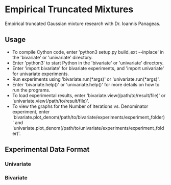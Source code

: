 # Empirical Truncated Mixtures
Empirical truncated Gaussian mixture research with Dr. Ioannis Panageas.

## Usage
- To compile Cython code, enter 'python3 setup.py build_ext --inplace' in the 'bivariate' or 'univariate' directory.
- Enter 'python3' to start Python in the 'bivariate' or 'univariate' directory.
- Enter 'import bivariate' for bivariate experiments, and 'import univariate' for univariate experiments.
- Run experiments using 'bivariate.run(\*args)' or 'univariate.run(\*args)'.
- Enter 'bivariate.help()' or 'univariate.help()' for more details on how to run the programs.
- To load experimental results, enter 'bivariate.view(/path/to/result/file)' or 'univariate.view(/path/to/result/file)'.
- To view the graphs for the Number of Iterations vs. Denominator experiment, enter 'bivariate.plot\_denom(/path/to/bivariate/experiments/experiment\_folder)' and 'univariate.plot\_denom(/path/to/univariate/experiments/experiment\_folder)'.

## Experimental Data Format
### Univariate
### Bivariate

